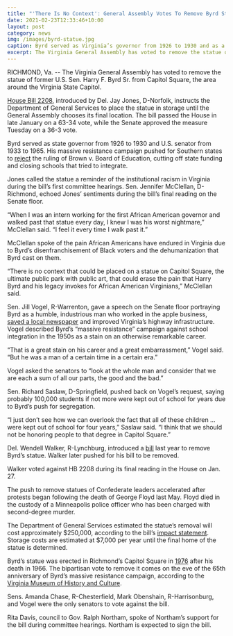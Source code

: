 ```yaml
---
title: "'There Is No Context': General Assembly Votes To Remove Byrd Statue"
date: 2021-02-23T12:33:46+10:00
layout: post
category: news
img: /images/byrd-statue.jpg
caption: Byrd served as Virginia’s governor from 1926 to 1930 and as a U.S. senator from 1933 to 1965. | VCU CNS file photo. 
excerpt: The Virginia General Assembly has voted to remove the statue of former U.S. Sen. Harry F. Byrd Sr. from Capitol Square, the area around the Virginia State Capitol.
---
```


RICHMOND, Va. -- The Virginia General Assembly has voted to remove the statue of former U.S. Sen. Harry F. Byrd Sr. from Capitol Square, the area around the Virginia State Capitol.

[House Bill 2208](https://lis.virginia.gov/cgi-bin/legp604.exe?ses=212&typ=bil&val=hb2208), introduced by Del. Jay Jones, D-Norfolk, instructs the Department of General Services to place the statue in storage until the General Assembly chooses its final location. The bill passed the House in late January on a 63-34 vote, while the Senate approved the measure Tuesday on a 36-3 vote.

Byrd served as state governor from 1926 to 1930 and U.S. senator from 1933 to 1965. His massive resistance campaign pushed for Southern states to [reject](https://www.odu.edu/library/special-collections/dove/timeline) the ruling of Brown v. Board of Education, cutting off state funding and closing schools that tried to integrate.

Jones called the statue a reminder of the institutional racism in Virginia during the bill’s first committee hearings. Sen. Jennifer McClellan, D-Richmond, echoed Jones’ sentiments during the bill’s final reading on the Senate floor.

“When I was an intern working for the first African American governor and walked past that statue every day, I knew I was his worst nightmare,” McClellan said. “I feel it every time I walk past it.”

McClellan spoke of the pain African Americans have endured in Virginia due to Byrd’s disenfranchisement of Black voters and the dehumanization that Byrd cast on them.

“There is no context that could be placed on a statue on Capitol Square, the ultimate public park with public art, that could erase the pain that Harry Byrd and his legacy invokes for African American Virginians,” McClellan said.

Sen. Jill Vogel, R-Warrenton, gave a speech on the Senate floor portraying Byrd as a humble, industrious man who worked in the apple business, [saved a local newspaper](https://www.washingtonpost.com/wp-srv/style/longterm/books/chap1/harryby.htm) and improved Virginia’s highway infrastructure. Vogel described Byrd’s “massive resistance” campaign against school integration in the 1950s as a stain on an otherwise remarkable career.

“That is a great stain on his career and a great embarrassment,” Vogel said. “But he was a man of a certain time in a certain era.”

Vogel asked the senators to “look at the whole man and consider that we are each a sum of all our parts, the good and the bad.”

Sen. Richard Saslaw, D-Springfield, pushed back on Vogel’s request, saying probably 100,000 students if not more were kept out of school for years due to Byrd’s push for segregation.

“I just don’t see how we can overlook the fact that all of these children … were kept out of school for four years,” Saslaw said. “I think that we should not be honoring people to that degree in Capitol Square.”

Del. Wendell Walker, R-Lynchburg, introduced a [bill](https://lis.virginia.gov/cgi-bin/legp604.exe?201+sum+HB1305) last year to remove Byrd’s statue. Walker later pushed for his bill to be removed.

Walker voted against HB 2208 during its final reading in the House on Jan. 27.

The push to remove statues of Confederate leaders accelerated after protests began following the death of George Floyd last May. Floyd died in the custody of a Minneapolis police officer who has been charged with second-degree murder.

The Department of General Services estimated the statue’s removal will cost approximately $250,000, according to the bill’s [impact statement](https://lis.virginia.gov/cgi-bin/legp604.exe?212+oth+HB2208F122+PDF). Storage costs are estimated at $7,000 per year until the final home of the statue is determined.

Byrd’s statue was erected in Richmond’s Capitol Square in [1976](https://www.lva.virginia.gov/public/dvb/bio.php?b=Byrd_Harry_Flood_1887-1966) after his death in 1966. The bipartisan vote to remove it comes on the eve of the 65th anniversary of Byrd’s massive resistance campaign, according to the [Virginia Museum of History and Culture](https://www.virginiahistory.org/collections-and-resources/virginia-history-explorer/civil-rights-movement-virginia/massive).

Sens. Amanda Chase, R-Chesterfield, Mark Obenshain, R-Harrisonburg, and Vogel were the only senators to vote against the bill.

Rita Davis, council to Gov. Ralph Northam, spoke of Northam’s support for the bill during committee hearings. Northam is expected to sign the bill.
